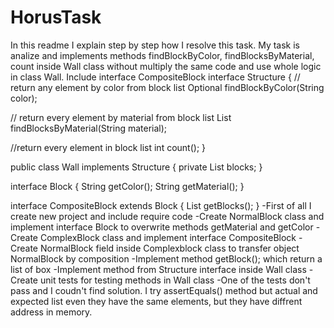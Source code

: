 # HorusTask
In this readme I explain step by step how I resolve this task.
My task is analize and implements methods findBlockByColor, findBlocksByMaterial, count inside Wall class without multiply the same code and use whole logic in class Wall. 
Include interface CompositeBlock
interface Structure {
// return any element by color from block list
Optional<Block> findBlockByColor(String color);

// return every element by material from block list
List<Block> findBlocksByMaterial(String material);

//return every element in block list
int count();
}

public class Wall implements Structure {
private List<Block> blocks;
}

interface Block {
String getColor();
String getMaterial();
}

interface CompositeBlock extends Block {
List<Block> getBlocks();
}
-First of all I create new project and include require code
-Create NormalBlock class and implement interface Block to overwrite methods getMaterial and getColor
-Create ComplexBlock class and implement interface CompositeBlock
-Create NormalBlock field inside Complexblock class to transfer object NormalBlock by composition
-Implement method getBlock(); which return a list of box
-Implement method from Structure interface inside Wall class
-Create unit tests for testing methods in Wall class
-One of the tests don't pass and I coudn't find solution. I try assertEquals() method but actual and expected list even they have the same elements,
but they have diffrent address in memory.
